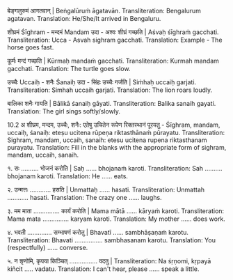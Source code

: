 बेङ्गलुरुमं आगतवान् | Beṅgalūruṁ āgatavān.
Transliteration: Bengalurum agatavan.
Translation: He/She/It arrived in Bengaluru.

शीघ्रमं Śīghram - मन्दमं Mandam
उदा - अश्वः शीघ्रं गच्छति | Aśvaḥ śīghraṁ gacchati.
Transliteration: Ucca - Asvah sighram gacchati.
Translation: Example - The horse goes fast.

कूर्मः मन्दं गच्छति | Kūrmaḥ mandaṁ gacchati.
Transliteration: Kurmah mandam gacchati.
Translation: The turtle goes slow.

उच्चैः Uccaiḥ - शनैः Śanaiḥ
उदा - सिंहः उच्चैः गर्जति | Siṁhaḥ uccaiḥ garjati.
Transliteration: Simhah uccaih garjati.
Translation: The lion roars loudly.

बालिका शनैः गायति | Bālikā śanaiḥ gāyati. 
Transliteration: Balika sanaih gayati.
Translation: The girl sings softly/slowly.

10.2  अ
शीघ्रम, मन्दम, उच्चैः, शनैः: एतेषु उचितेन रूपेण रिक्तस्थानं पूरयतु - Śīghram, mandam, uccaiḥ, śanaiḥ: eteṣu ucitena rūpeṇa riktasthānaṁ pūrayatu.
Transliteration: Sighram, mandam, uccaih, sanaih: etesu ucitena rupena riktasthanam purayatu.
Translation: Fill in the blanks with the appropriate form of sighram, mandam, uccaih, sanaih.

१. सः .......... भोजनं करोति | Saḥ ...... bhojanaṁ karoti.
Transliteration: Sah .......... bhojanam karoti.
Translation: He ...... eats. 

२. उन्मत्तः ............ हसति | Unmattaḥ ...... hasati.
Transliteration: Unmattah ............ hasati.
Translation: The crazy one ...... laughs.

३. मम माता ............... कार्यं करोति | Mama mātā ...... kāryaṁ karoti.
Transliteration: Mama mata ............... karyam karoti.
Translation: My mother ...... does work.

४. भवती .............. सम्भाषणं करोतु | Bhavatī ...... sambhāṣaṇaṁ karotu.
Transliteration: Bhavati ................ sambhasanam karotu.
Translation: You (respectfully) ...... converse.

५. न शृणोमि, कृपया किञ्चित् ................ वदतु |
Transliteration: Na śṛṇomi, kṛpayā kiñcit ..... vadatu.
Translation: I can't hear, please ...... speak a little.